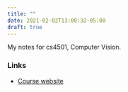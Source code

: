 ```yaml
---
title: ""
date: 2021-02-02T13:00:32-05:00
draft: true
---
```


My notes for cs4501, Computer Vision.

### Links
- [Course website](https://www.vicenteordonez.com/vision/)